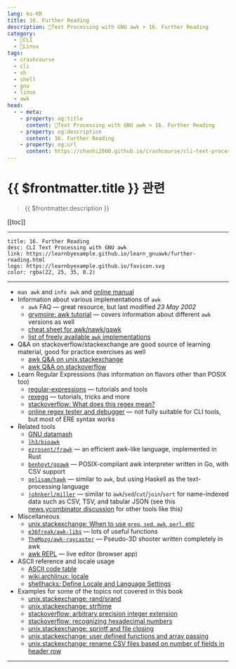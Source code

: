 ```yaml
---
lang: ko-KR
title: 16. Further Reading
description: 🐚Text Processing with GNU awk > 16. Further Reading
category: 
  - 🐚CLI
  - 🐧Linux
tags:
  - crashcourse
  - cli
  - sh
  - shell
  - gnu
  - linux
  - awk
head:
  - - meta:
    - property: og:title
      content: 🐚Text Processing with GNU awk > 16. Further Reading
    - property: og:description
      content: 16. Further Reading
    - property: og:url
      content: https://chanhi2000.github.io/crashcourse/cli-text-processing-w-gnu-awk/16-further-reading.html
---
```


# {{ $frontmatter.title }} 관련

> {{ $frontmatter.description }}

[[toc]]

---

```component VPCard
title: 16. Further Reading
desc: CLI Text Processing with GNU awk
link: https://learnbyexample.github.io/learn_gnuawk/further-reading.html
logo: https://learnbyexample.github.io/favicon.svg
color: rgba(22, 25, 35, 0.2)
```

---

- `man awk` and `info awk` and [online manual](https://www.gnu.org/software/gawk/manual/gawk.html)
- Information about various implementations of `awk`
  - `awk` FAQ — great resource, but last modified _23 May 2002_
  - [grymoire: awk tutorial](https://www.grymoire.com/Unix/Awk.html) — covers information about different `awk` versions as well
  - [cheat sheet for awk/nawk/gawk](https://catonmat.net/ftp/awk.cheat.sheet.txt)
  - [list of freely available `awk` implementations](https://www.gnu.org/software/gawk/manual/html_node/Other-Versions.html)
- Q&A on stackoverflow/stackexchange are good source of learning material, good for practice exercises as well
  - [awk Q&A on unix.stackexchange](https://unix.stackexchange.com/questions/tagged/awk?sort=votes&pageSize=15)
  - [awk Q&A on stackoverflow](https://stackoverflow.com/questions/tagged/awk?sort=votes&pageSize=15)
- Learn Regular Expressions (has information on flavors other than POSIX too)
  - [regular-expressions](https://www.regular-expressions.info) — tutorials and tools
  - [rexegg](https://www.rexegg.com) — tutorials, tricks and more
  - [stackoverflow: What does this regex mean?](https://stackoverflow.com/q/22937618/4082052)
  - [online regex tester and debugger](https://regex101.com) — not fully suitable for CLI tools, but most of ERE syntax works
- Related tools
  - [GNU datamash](https://www.gnu.org/software/datamash)
  - [<FontIcon icon="iconfont icon-github"/> `lh3/bioawk`](https://github.com/lh3/bioawk)
  - [<FontIcon icon="iconfont icon-github"/> `ezrosent/frawk`](https://github.com/ezrosent/frawk) — an efficient awk-like language, implemented in Rust
  - [<FontIcon icon="iconfont icon-github"/> `benhoyt/goawk`](https://github.com/benhoyt/goawk) — POSIX-compliant awk interpreter written in Go, with CSV support
  - [<FontIcon icon="iconfont icon-github"/> `gelisam/hawk`](https://github.com/gelisam/hawk) — similar to `awk`, but using Haskell as the text-processing language
  - [<FontIcon icon="iconfont icon-github"/> `johnkerl/miller`](https://github.com/johnkerl/miller) — similar to `awk`/`sed`/`cut`/`join`/`sort` for name-indexed data such as CSV, TSV, and tabular JSON (see this [news.ycombinator discussion](https://news.ycombinator.com/item?id=10066742) for other tools like this)
- Miscellaneous
  - [unix.stackexchange: When to use `grep`, `sed`, `awk`, `perl`, etc](https://unix.stackexchange.com/q/303044/109046)
  - [<FontIcon icon="iconfont icon-github"/> `e36freak/awk-libs`](https://github.com/e36freak/awk-libs) — lots of useful functions
  - [<FontIcon icon="iconfont icon-github"/> `TheMozg/awk-raycaster`](https://github.com/TheMozg/awk-raycaster) — Pseudo-3D shooter written completely in awk
  - [awk REPL](https://awk.js.org) — live editor (browser app)
- ASCII reference and locale usage
  - [ASCII code table](https://ascii.cl)
  - [wiki.archlinux: locale](https://wiki.archlinux.org/title/locale)
  - [shellhacks: Define Locale and Language Settings](https://www.shellhacks.com/linux-define-locale-language-settings)
- Examples for some of the topics not covered in this book
  - [unix.stackexchange: rand/srand](https://unix.stackexchange.com/q/372816/109046)
  - [unix.stackexchange: strftime](https://unix.stackexchange.com/q/224969/109046)
  - [stackoverflow: arbitrary precision integer extension](https://stackoverflow.com/q/46904447/4082052)
  - [stackoverflow: recognizing hexadecimal numbers](https://stackoverflow.com/q/3683110/4082052)
  - [unix.stackexchange: sprintf and file closing](https://unix.stackexchange.com/q/223727/109046)
  - [unix.stackexchange: user defined functions and array passing](https://unix.stackexchange.com/q/72469/109046)
  - [unix.stackexchange: rename CSV files based on number of fields in header row](https://unix.stackexchange.com/q/408742/109046)

---

<TagLinks/>